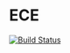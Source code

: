 # ECE

[![Build Status](https://travis-ci.org/xehivs/EEC.svg?branch=master)](https://travis-ci.org/xehivs/EEC)
